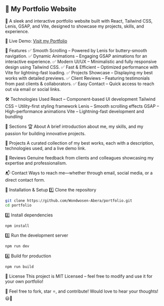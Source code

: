 ## 🌟 My Portfolio Website

🚀 A sleek and interactive portfolio website built with React, Tailwind CSS, Lenis, GSAP, and Vite, designed to showcase my projects, skills, and experience.

🔗 Live Demo: [Visit my Portfolio](https://wondwosendev.netlify.app/)

📌 Features
✅ Smooth Scrolling – Powered by Lenis for buttery-smooth navigation.
✅ Dynamic Animations – Engaging GSAP animations for an interactive experience.
✅ Modern UI/UX – Minimalistic and fully responsive design using Tailwind CSS.
✅ Fast & Efficient – Optimized performance with Vite for lightning-fast loading.
✅ Projects Showcase – Displaying my best works with detailed previews.
✅ Client Reviews – Featuring testimonials from past clients & collaborators.
✅ Easy Contact – Quick access to reach out via email or social links.

🛠️ Technologies Used
React – Component-based UI development
Tailwind CSS – Utility-first styling framework
Lenis – Smooth scrolling effects
GSAP – High-performance animations
Vite – Lightning-fast development and bundling

📂 Sections
🏆 About
A brief introduction about me, my skills, and my passion for building innovative projects.

💼 Projects
A curated collection of my best works, each with a description, technologies used, and a live demo link.

🌟 Reviews
Genuine feedback from clients and colleagues showcasing my expertise and professionalism.

📬 Contact
Ways to reach me—whether through email, social media, or a direct contact form.

🚀 Installation & Setup
1️⃣ Clone the repository

```bash
git clone https://github.com/Wondwosen-Abera/portfolio.git
cd portfolio
```

2️⃣ Install dependencies

```bash
npm install
```

3️⃣ Run the development server

```bash
npm run dev
```

4️⃣ Build for production

```bash
npm run build
```

📜 License
This project is MIT Licensed – feel free to modify and use it for your own portfolio!

👏 Feel free to fork, star ⭐, and contribute!
Would love to hear your thoughts! 😃🚀

